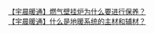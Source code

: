   
[【宇晨暖通】燃气壁挂炉为什么要进行保养？](http://www.dianyue.me/archives/188/cs9c2ao7apjyql27/)  
[【宇晨暖通】什么是地暖系统的主材和辅材？](http://www.dianyue.me/archives/187/3gft548joh0c26wx/)